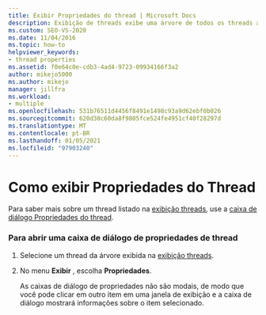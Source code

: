 ```yaml
---
title: Exibir Propriedades do thread | Microsoft Docs
description: Exibição de threads exibe uma árvore de todos os threads ativos em seu sistema. Saiba como exibir as propriedades de um thread que aparece no modo de exibição threads.
ms.custom: SEO-VS-2020
ms.date: 11/04/2016
ms.topic: how-to
helpviewer_keywords:
- thread properties
ms.assetid: f0e64c0e-cdb3-4ad4-9723-09934166f3a2
author: mikejo5000
ms.author: mikejo
manager: jillfra
ms.workload:
- multiple
ms.openlocfilehash: 531b76511d4456f8491e1498c93a9d62ebf0b026
ms.sourcegitcommit: 620d30c60da8f9805fce524fe4951cf40f28297d
ms.translationtype: MT
ms.contentlocale: pt-BR
ms.lasthandoff: 01/05/2021
ms.locfileid: "97903240"
---
```

# <a name="how-to-display-thread-properties"></a>Como exibir Propriedades do Thread
Para saber mais sobre um thread listado na [exibição threads](../debugger/threads-view.md), use a [caixa de diálogo Propriedades do thread](../debugger/thread-properties-dialog-box.md).

### <a name="to-open-a-thread-properties-dialog-box"></a>Para abrir uma caixa de diálogo de propriedades de thread

1. Selecione um thread da árvore exibida na [exibição threads](../debugger/threads-view.md).

2. No menu **Exibir** , escolha **Propriedades**.

   As caixas de diálogo de propriedades não são modais, de modo que você pode clicar em outro item em uma janela de exibição e a caixa de diálogo mostrará informações sobre o item selecionado.